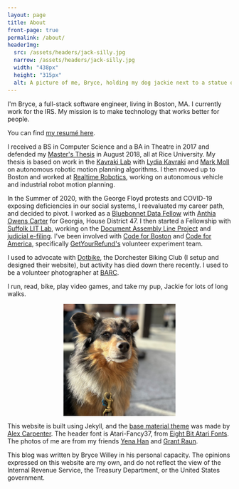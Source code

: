 ```yaml
---
layout: page
title: About
front-page: true
permalink: /about/
headerImg:
  src: /assets/headers/jack-silly.jpg
  narrow: /assets/headers/jack-silly.jpg
  width: "438px"
  height: "315px"
  alt: A picture of me, Bryce, holding my dog jackie next to a statue of a dog's head, all of us looking in the same direction
---
```


I'm Bryce, a full-stack software engineer, living in Boston, MA. I currently work for the IRS.
My mission is to make technology that works better for people.

You can find [my resumé here](/assets/bryce_willey_resume.pdf).

I received a BS in Computer Science and a BA in Theatre in 2017 and defended my [Master's Thesis](/academic) in August 2018, all at Rice University.
My thesis is based on work in the [Kavraki Lab](http://www.kavrakilab.org/)
with [Lydia Kavraki](https://www.cs.rice.edu/~kavraki/) and [Mark Moll](https://www.cs.rice.edu/~mmoll/)
on autonomous robotic motion planning algorithms. I then moved up to Boston and worked at [Realtime Robotics](https://rtr.ai), working on autonomous vehicle and industrial robot motion planning.

In the Summer of 2020, with the George Floyd protests and COVID-19 exposing deficiencies in our social systems, I reevaluated my career path, and decided to pivot.
I worked as a [Bluebonnet Data Fellow](https://www.bluebonnetdata.org/) with [Anthia Owens Carter](https://ballotpedia.org/Anthia_Carter) for Georgia, House District 47.
I then started a Fellowship with [Suffolk LIT Lab](https://suffolklitlab.org), working on the [Document Assembly Line Project](https://suffolklitlab.org/doc-assembly-line/) and [judicial e-filing](https://github.com/SuffolkLITLab/EfileProxyServer).
I've been involved with [Code for Boston](https://www.codeforboston.org/) and [Code for America](https://www.codeforamerica.org/), specifically [GetYourRefund's](https://www.codeforamerica.org/programs/getyourrefund) volunteer experiment team.

I used to advocate with [Dotbike](http://dotbike.org), the Dorchester Biking Club (I setup and designed their website), but activity has died down there recently.
I used to be a volunteer photographer at [BARC](http://www.houstontx.gov/barc/).

I run, read, bike, play video games, and take my pup, Jackie for lots of long walks.

<img src="/assets/jack-chad.jpg" alt="Jackie Boy. He is a brown and black small dog, with long fur and floppy ears. He's looking seriously into the camera, maybe thinking you could give him a little treat." style="width: 50%; display:block; margin-left:auto; margin-right:auto;"/>

This website is built using Jekyll, and the
[base material theme](https://github.com/alexcarpenter/material-jekyll-theme) was made by [Alex Carpenter](https://alexcarpenter.me/).
The header font is Atari-Fancy37, from [Eight Bit Atari Fonts](https://github.com/TheRobotFactory/EightBit-Atari-Fonts).
The photos of me are from my friends [Yena Han](https://yenahan.squarespace.com) and [Grant Raun](https://www.grantraun.com).

<a id="dontsueme"></a>This blog was written by Bryce Willey in his personal capacity. The opinions expressed on this website are my own, and do not reflect the view of the Internal Revenue Service, the Treasury Department, or the United States government.

<!-- This disclaimer is based on the NIH disclaimer: https://ethics.od.nih.gov/using-disclaimer -->
